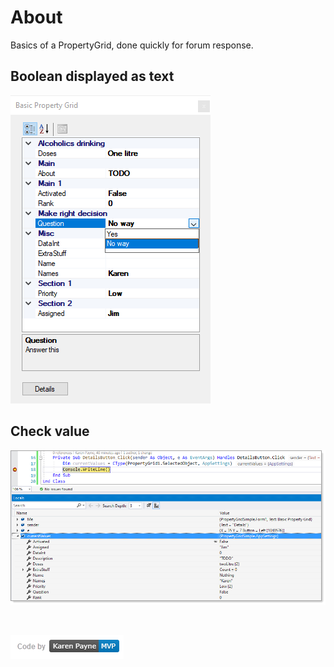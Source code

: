 ﻿# About

Basics of a PropertyGrid, done quickly for forum response.

## Boolean displayed as text

![img](assets/f1.png)

## Check value

![img](assets/f2.png)

</br>

![img](assets/kpmvp1.png)